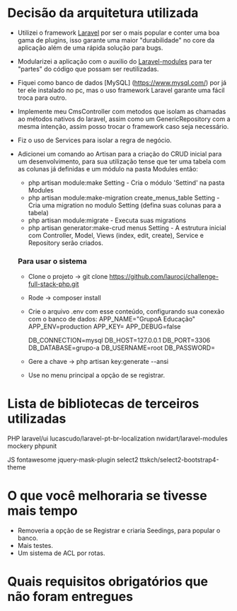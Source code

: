 Decisão da arquitetura utilizada
===================
 - Utilizei o framework [Laravel](https://laravel.com/) por ser o mais popular e conter uma boa gama de plugins, isso garante uma maior "durabilidade" no core da aplicação além de uma rápida solução para bugs. 
 - Modularizei a aplicação com o auxilio do [Laravel-modules](https://nwidart.com/laravel-modules/v6/introduction) para ter "partes" do código que possam ser reutilizadas.
 - Fiquei como banco de dados [MySQL] (https://www.mysql.com/) por já ter ele instalado no pc, mas o uso framework Laravel garante uma fácil troca para outro.
 - Implemente meu CmsController com metodos que isolam as chamadas ao métodos nativos do laravel, assim como um GenericRepository com a mesma intenção, assim posso trocar o framework caso seja necessário.
 - Fiz o uso de Services para isolar a regra de negócio.
 - Adicionei um comando ao Artisan para a criação do CRUD inicial para um desenvolvimento, para sua utilização tense que ter uma tabela com as colunas já definidas e um módulo na pasta Modules então:
   - php artisan module:make Setting - Cria o módulo 'Settind' na pasta Modules
   - php artisan module:make-migration create_menus_table Setting - Cria uma migration no modulo Setting (defina suas colunas para a tabela)
   - php artisan module:migrate - Executa suas migrations 
   - php artisan generator:make-crud menus Setting - A estrutura inicial com Controller, Model, Views (index, edit, create), Service e Repository serão criados.

    ### Para usar o sistema
    - Clone o projeto   -> git clone https://github.com/laurocj/challenge-full-stack-php.git
    - Rode              -> composer install
    - Crie o arquivo .env com esse conteúdo, configurando sua conexão com o banco de dados:
        APP_NAME="GrupoA Educação"
        APP_ENV=production
        APP_KEY=
        APP_DEBUG=false

        DB_CONNECTION=mysql
        DB_HOST=127.0.0.1
        DB_PORT=3306
        DB_DATABASE=grupo-a
        DB_USERNAME=root
        DB_PASSWORD=

    - Gere a chave      -> php artisan key:generate --ansi
    - Use no menu principal a opção de se registrar.

Lista de bibliotecas de terceiros utilizadas
===================

PHP
laravel/ui
lucascudo/laravel-pt-br-localization
nwidart/laravel-modules
mockery
phpunit

JS
fontawesome
jquery-mask-plugin
select2
ttskch/select2-bootstrap4-theme

O que você melhoraria se tivesse mais tempo
===================
 - Removeria a opção de se Registrar e criaria Seedings, para popular o banco.
 - Mais testes.
 - Um sistema de ACL por rotas.

Quais requisitos obrigatórios que não foram entregues
===================
